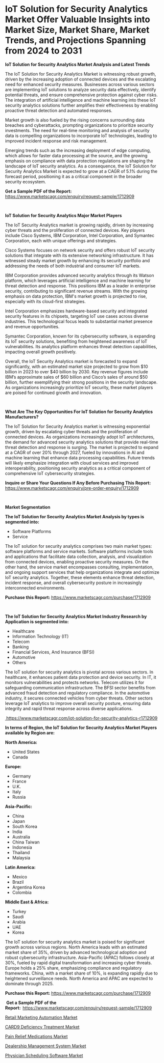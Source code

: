 <p><h1>IoT Solution for Security Analytics Market Offer Valuable Insights into Market Size, Market Share, Market Trends, and Projections Spanning from 2024 to 2031</h1></p><p><strong>IoT Solution for Security Analytics Market Analysis and Latest Trends</strong></p>
<p><p>The IoT Solution for Security Analytics Market is witnessing robust growth, driven by the increasing adoption of connected devices and the escalating need for enhanced security measures. Businesses across various sectors are implementing IoT solutions to analyze security data effectively, identify potential threats, and ensure comprehensive protection against cyber risks. The integration of artificial intelligence and machine learning into these IoT security analytics solutions further amplifies their effectiveness by enabling proactive threat detection and automated responses.</p><p>Market growth is also fueled by the rising concerns surrounding data breaches and cyberattacks, prompting organizations to prioritize security investments. The need for real-time monitoring and analysis of security data is compelling organizations to incorporate IoT technologies, leading to improved incident response and risk management. </p><p>Emerging trends such as the increasing deployment of edge computing, which allows for faster data processing at the source, and the growing emphasis on compliance with data protection regulations are shaping the landscape of IoT security analytics. As a consequence, the IoT Solution for Security Analytics Market is expected to grow at a CAGR of 5.1% during the forecast period, positioning it as a critical component in the broader security ecosystem.</p></p>
<p><strong>Get a Sample PDF of the Report:&nbsp;</strong> <a href="https://www.marketscagr.com/enquiry/request-sample/1712909?utm_campaign=1529&utm_medium=2&utm_source=Github&utm_content=ia&utm_term=22102024&utm_id=iot-solution-for-security-analytics">https://www.marketscagr.com/enquiry/request-sample/1712909</a></p>
<p>&nbsp;</p>
<p><strong>IoT Solution for Security Analytics Major Market Players</strong></p>
<p><p>The IoT Security Analytics market is growing rapidly, driven by increasing cyber threats and the proliferation of connected devices. Key players include Cisco Systems, IBM Corporation, Intel Corporation, and Symantec Corporation, each with unique offerings and strategies.</p><p>Cisco Systems focuses on network security and offers robust IoT security solutions that integrate with its extensive networking infrastructure. It has witnessed steady market growth by enhancing its security portfolio and addressing the needs of both industrial and consumer IoT markets. </p><p>IBM Corporation provides advanced security analytics through its Watson platform, which leverages artificial intelligence and machine learning for threat detection and response. This positions IBM as a leader in enterprise security, contributing to significant revenue streams. With the growing emphasis on data protection, IBM's market growth is projected to rise, especially with its cloud-first strategies.</p><p>Intel Corporation emphasizes hardware-based security and integrated security features in its chipsets, targeting IoT use cases across diverse industries. This technological focus leads to substantial market presence and revenue opportunities. </p><p>Symantec Corporation, known for its cybersecurity software, is expanding its IoT security solutions, benefiting from heightened awareness of IoT vulnerabilities. Its analytics platform enhances threat detection capabilities, impacting overall growth positively.</p><p>Overall, the IoT Security Analytics market is forecasted to expand significantly, with an estimated market size projected to grow from $10 billion in 2023 to over $40 billion by 2030. Key revenue figures include IBM’s approximate sales of $60 billion and Cisco’s sales of around $50 billion, further exemplifying their strong positions in the security landscape. As organizations increasingly prioritize IoT security, these market players are poised for continued growth and innovation.</p></p>
<p>&nbsp;</p>
<p><strong>What Are The Key Opportunities For IoT Solution for Security Analytics Manufacturers?</strong></p>
<p><p>The IoT Solution for Security Analytics market is witnessing exponential growth, driven by escalating cyber threats and the proliferation of connected devices. As organizations increasingly adopt IoT architectures, the demand for advanced security analytics solutions that provide real-time threat detection and response is surging. The market is projected to expand at a CAGR of over 20% through 2027, fueled by innovations in AI and machine learning that enhance data processing capabilities. Future trends will likely emphasize integration with cloud services and improved interoperability, positioning security analytics as a critical component of comprehensive IoT cybersecurity strategies.</p></p>
<p><strong>Inquire or Share Your Questions If Any Before Purchasing This Report:</strong> <a href="https://www.marketscagr.com/enquiry/pre-order-enquiry/1712909?utm_campaign=1529&utm_medium=2&utm_source=Github&utm_content=ia&utm_term=22102024&utm_id=iot-solution-for-security-analytics">https://www.marketscagr.com/enquiry/pre-order-enquiry/1712909</a></p>
<p>&nbsp;</p>
<p><strong>Market Segmentation</strong></p>
<p><strong>The IoT Solution for Security Analytics Market Analysis by types is segmented into:</strong></p>
<p><ul><li>Software Platforms</li><li>Service</li></ul></p>
<p><p>The IoT solution for security analytics comprises two main market types: software platforms and service markets. Software platforms include tools and applications that facilitate data collection, analysis, and visualization from connected devices, enabling proactive security measures. On the other hand, the service market encompasses consulting, implementation, and ongoing support services that help organizations integrate and optimize IoT security analytics. Together, these elements enhance threat detection, incident response, and overall cybersecurity posture in increasingly interconnected environments.</p></p>
<p><strong>Purchase this Report:&nbsp;</strong><a href="https://www.marketscagr.com/purchase/1712909?utm_campaign=1529&utm_medium=2&utm_source=Github&utm_content=ia&utm_term=22102024&utm_id=iot-solution-for-security-analytics">https://www.marketscagr.com/purchase/1712909</a></p>
<p>&nbsp;</p>
<p><strong>The IoT Solution for Security Analytics Market Industry Research by Application is segmented into:</strong></p>
<p><ul><li>Healthcare</li><li>Information Technology (IT)</li><li>Telecom</li><li>Banking</li><li>Financial Services, And Insurance (BFSI)</li><li>Automotive</li><li>Others</li></ul></p>
<p><p>The IoT solution for security analytics is pivotal across various sectors. In healthcare, it enhances patient data protection and device security. In IT, it monitors vulnerabilities and protects networks. Telecom utilizes it for safeguarding communication infrastructure. The BFSI sector benefits from advanced fraud detection and regulatory compliance. In the automotive industry, it secures connected vehicles from cyber threats. Other sectors leverage IoT analytics to improve overall security posture, ensuring data integrity and rapid threat response across diverse applications.</p></p>
<p><a href="https://www.marketscagr.com/iot-solution-for-security-analytics-r1712909?utm_campaign=1529&utm_medium=2&utm_source=Github&utm_content=ia&utm_term=22102024&utm_id=iot-solution-for-security-analytics">&nbsp;https://www.marketscagr.com/iot-solution-for-security-analytics-r1712909</a></p>
<p><strong>In terms of Region, the IoT Solution for Security Analytics Market Players available by Region are:</strong></p>
<p>
    <p> <strong> North America: </strong>
        <ul>
            <li>United States</li>
            <li>Canada</li>
        </ul>
        </p> 
    <p> <strong> Europe: </strong>
        <ul>
            <li>Germany</li>
            <li>France</li>
            <li>U.K.</li>
            <li>Italy</li>
            <li>Russia</li>
        </ul>
        </p> 
    <p> <strong> Asia-Pacific: </strong>
        <ul>
            <li>China</li>
            <li>Japan</li>
            <li>South Korea</li>
            <li>India</li>
            <li>Australia</li>
            <li>China Taiwan</li>
            <li>Indonesia</li>
            <li>Thailand</li>
            <li>Malaysia</li>
        </ul>
        </p> 
    <p> <strong> Latin America: </strong>
        <ul>
            <li>Mexico</li>
            <li>Brazil</li>
            <li>Argentina Korea</li>
            <li>Colombia</li>
        </ul>
        </p> 
    <p> <strong> Middle East & Africa: </strong>
        <ul>
            <li>Turkey</li>
            <li>Saudi</li>
            <li>Arabia</li>
            <li>UAE</li>
            <li>Korea</li>
        </ul>
    </p>
    </p>
<p><p>The IoT solution for security analytics market is poised for significant growth across various regions. North America leads with an estimated market share of 35%, driven by advanced technological adoption and robust cybersecurity infrastructure. Asia-Pacific (APAC) follows closely at 30%, fueled by rapid digital transformation and increasing cyber threats. Europe holds a 25% share, emphasizing compliance and regulatory frameworks. China, with a market share of 10%, is expanding rapidly due to heightened surveillance needs. North America and APAC are expected to dominate through 2025.</p></p>
<p><strong>Purchase this Report: </strong><a href="https://www.marketscagr.com/purchase/1712909?utm_campaign=1529&utm_medium=2&utm_source=Github&utm_content=ia&utm_term=22102024&utm_id=iot-solution-for-security-analytics">https://www.marketscagr.com/purchase/1712909</a></p>
<p>&nbsp;<strong>Get a Sample PDF of the Report:&nbsp;&nbsp;</strong><a href="https://www.marketscagr.com/enquiry/request-sample/1712909?utm_campaign=1529&utm_medium=2&utm_source=Github&utm_content=ia&utm_term=22102024&utm_id=iot-solution-for-security-analytics">https://www.marketscagr.com/enquiry/request-sample/1712909</a></p>
<p><strong></strong></p>
<p><p><a href="https://www.linkedin.com/pulse/retail-marketing-automation-market-dynamics-application-types-mxi9f?utm_campaign=1529&utm_medium=2&utm_source=Github&utm_content=ia&utm_term=22102024&utm_id=iot-solution-for-security-analytics">Retail Marketing Automation Market</a></p><p><a href="https://www.linkedin.com/pulse/card9-deficiency-treatment-market-segmentation-in-depth-analysis-e9wdf?utm_campaign=1529&utm_medium=2&utm_source=Github&utm_content=ia&utm_term=22102024&utm_id=iot-solution-for-security-analytics">CARD9 Deficiency Treatment Market</a></p><p><a href="https://www.linkedin.com/pulse/pain-relief-medications-market-trends-growth-outlook-2024-pngmf?utm_campaign=1529&utm_medium=2&utm_source=Github&utm_content=ia&utm_term=22102024&utm_id=iot-solution-for-security-analytics">Pain Relief Medications Market</a></p><p><a href="https://www.linkedin.com/pulse/dealership-management-system-market-essentials-key-players-88m0f?utm_campaign=1529&utm_medium=2&utm_source=Github&utm_content=ia&utm_term=22102024&utm_id=iot-solution-for-security-analytics">Dealership Management System Market</a></p><p><a href="https://www.linkedin.com/pulse/physician-scheduling-software-market-trends-insights-type-application-bztof?utm_campaign=1529&utm_medium=2&utm_source=Github&utm_content=ia&utm_term=22102024&utm_id=iot-solution-for-security-analytics">Physician Scheduling Software Market</a></p></p>